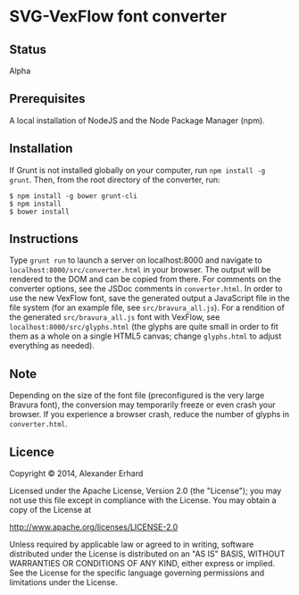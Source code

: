 # SVG-VexFlow font converter

## Status

Alpha

## Prerequisites

A local installation of NodeJS and the Node Package Manager (npm). 

## Installation

If Grunt is not installed globally on your computer, run `npm install -g grunt`. Then, from the root directory of the converter, run:

```
$ npm install -g bower grunt-cli
$ npm install
$ bower install
```
 
## Instructions

Type `grunt run` to launch a server on localhost:8000 and navigate to `localhost:8000/src/converter.html` in your browser. 
The output will be rendered to the DOM and can be copied from there.
For comments on the converter options, see the JSDoc comments in `converter.html`.
In order to use the new VexFlow font, save the generated output a JavaScript file in the file system (for an example file, see `src/bravura_all.js`).
For a rendition of the generated `src/bravura_all.js` font with VexFlow, see `localhost:8000/src/glyphs.html` (the glyphs are quite small in order to fit them as a whole on a single HTML5 canvas; change `glyphs.html` to adjust everything as needed).

## Note

Depending on the size of the font file (preconfigured is the very large Bravura font), the conversion may temporarily freeze or even crash your browser. If you experience a browser crash, reduce the number of glyphs in `converter.html`. 

## Licence

Copyright © 2014, Alexander Erhard

Licensed under the Apache License, Version 2.0 (the "License"); you
may not use this file except in compliance with the License.  You may
obtain a copy of the License at

   http://www.apache.org/licenses/LICENSE-2.0

Unless required by applicable law or agreed to in writing, software
distributed under the License is distributed on an "AS IS" BASIS,
WITHOUT WARRANTIES OR CONDITIONS OF ANY KIND, either express or
implied.  See the License for the specific language governing
permissions and limitations under the License.
